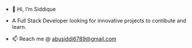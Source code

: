 - 👋 Hi, I’m Siddique

- A Full Stack Developer looking for innovative projects to contibute and learn.

- 📫 Reach me @ abusiddi6789@gmail.com

<!---
siddique6789/siddique6789 is a ✨ special ✨ repository because its `README.md` (this file) appears on your GitHub profile.
You can click the Preview link to take a look at your changes.
--->
